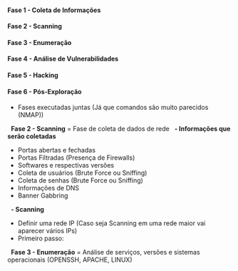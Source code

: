 <!-- &nbsp; quebra linha -->
<h4> Fase 1 - Coleta de Informações </h4>
<h4> Fase 2 - Scanning </h4>
<h4> Fase 3 - Enumeração </h4>
<h4> Fase 4 - Análise de Vulnerabilidades </h4>
<h4> Fase 5 - Hacking </h4>
<h4> Fase 6 - Pós-Exploração </h4> 

- Fases executadas juntas (Já que comandos são muito parecidos (NMAP))

&nbsp;
__Fase 2 - Scanning__ = Fase de coleta de dados de rede 
&nbsp;
__- Informações que serão coletadas__
- Portas abertas e fechadas
- Portas Filtradas (Presença de Firewalls)
- Softwares e respectivas versões
- Coleta de usuários (Brute Force ou Sniffing)
- Coleta de senhas (Brute Force ou Sniffing)
- Informações de DNS
- Banner Gabbring


&nbsp;
__- Scanning__
&nbsp;
- Definir uma rede IP (Caso seja Scanning em uma rede maior vai aparecer vários IPs)
- Primeiro passo:

&nbsp;
__Fase 3 - Enumeração__ = Análise de serviços, versões e sistemas operacionais (OPENSSH, APACHE, LINUX)


